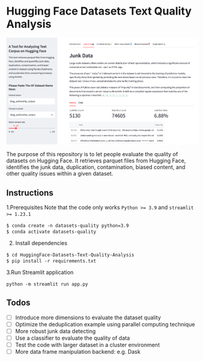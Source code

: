 
# Hugging Face Datasets Text Quality Analysis

![](./screenshot.png)

The purpose of this repository is to let people evaluate the quality of datasets on Hugging Face. It retrieves parquet files from Hugging Face, identifies the junk data, duplication, contamination, biased content, and other quality issues within a given dataset.


## Instructions

1.Prerequisites
Note that the code only works `Python >= 3.9` and `streamlit >= 1.23.1`

```
$ conda create -n datasets-quality python=3.9
$ conda activate datasets-quality
```

2. Install dependencies
```
$ cd HuggingFace-Datasets-Text-Quality-Analysis
$ pip install -r requirements.txt
```

3.Run Streamlit application
```
python -m streamlit run app.py
```

## Todos

- [ ] Introduce more dimensions to evaluate the dataset quality
- [ ] Optimize the deduplication example using parallel computing technique
- [ ] More robust junk data detecting 
- [ ] Use a classifier to evaluate the quality of data
- [ ] Test the code with larger dataset in a cluster environment
- [ ] More data frame manipulation backend: e.g. Dask
